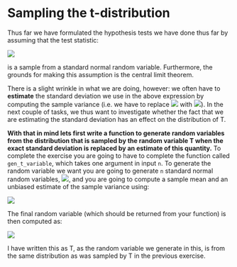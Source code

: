 # Sampling the t-distribution

Thus far we have formulated the hypothesis tests we have done thus far by assuming that the test statistic:

![](https://render.githubusercontent.com/render/math?math=T=\frac{1}{\sigma\sqrt{n}}\sum_{i=1}^n(X_i-\mu))

is a sample from a standard normal random variable.  Furthermore, the grounds for making this assumption is the central limit theorem. 

There is a slight wrinkle in what we are doing, however:  we often have to __estimate__ the standard deviation we use in the above expression by computing the sample variance (i.e. we have to replace ![](https://render.githubusercontent.com/render/math?math=\sigma) with ![](https://render.githubusercontent.com/render/math?math=S_n)).  In the next couple of tasks, we thus want to investigate whether the fact that we are estimating the standard deviation has an effect on the distribution of T.

__With that in mind lets first write a function to generate random variables from the distribution that is sampled by the random variable T when the exact standard deviation is replaced by an estimate of this quantity.__  To complete the exercise you are going to have to complete the function called `gen_t_variable`, which takes one argument in input `n`.  To generate the random variable we want you are going to generate `n` standard normal random variables, ![](https://render.githubusercontent.com/render/math?math=X_i), and you are going to compute a sample mean and an unbiased estimate of the sample variance using:

![](https://render.githubusercontent.com/render/math?math=\overline{X}_n=\frac{1}{n}\sum_{i=1}^nX_i\qquad\textrm{and}\qquad\S_n^2=\frac{n}{n-1}\left(\sum_{i=1}^nX_i^2-\overline{X}_n^2\right))

The final random variable (which should be returned from your function) is then computed as:

![](https://render.githubusercontent.com/render/math?math=T=\frac{\overline{X}_n}{S_n/sqrt{n}})

I have written this as T, as the random variable we generate in this, is from the same distribution as was sampled by T in the previous exercise.  
